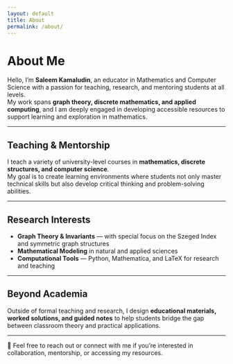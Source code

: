 ```yaml
---
layout: default
title: About
permalink: /about/
---
```



# About Me

Hello, I’m **Saleem Kamaludin**, an educator in  Mathematics and Computer Science with a passion for teaching, research, and mentoring students at all levels.  
My work spans **graph theory, discrete mathematics, and applied computing**, and I am deeply engaged in developing accessible resources to support learning and exploration in mathematics.

---

## Teaching & Mentorship
I teach a variety of university-level courses in **mathematics, discrete structures, and computer science**.  
My goal is to create learning environments where students not only master technical skills but also develop critical thinking and problem-solving abilities.

---

## Research Interests
- **Graph Theory & Invariants** — with special focus on the Szeged Index and symmetric graph structures  
- **Mathematical Modeling** in natural and applied sciences  
- **Computational Tools** — Python, Mathematica, and LaTeX for research and teaching  

---

## Beyond Academia
Outside of formal teaching and research, I design **educational materials, worked solutions, and guided notes** to help students bridge the gap between classroom theory and practical applications.  

---

📩 Feel free to reach out or connect with me if you’re interested in collaboration, mentorship, or accessing my resources.
